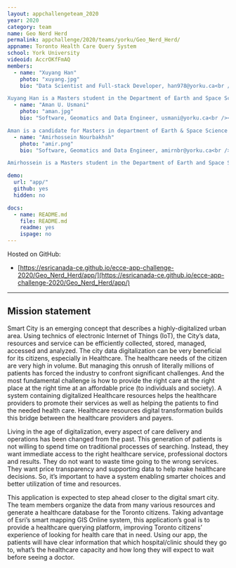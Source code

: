 ```yaml
---
layout: appchallengeteam_2020
year: 2020
category: team
name: Geo Nerd Herd
permalink: appchallenge/2020/teams/yorku/Geo_Nerd_Herd/
appname: Toronto Health Care Query System
school: York University
videoid: AccrOKfFmAQ
members:
  - name: "Xuyang Han"
    photo: "xuyang.jpg"
    bio: "Data Scientist and Full-stack Developer, han978@yorku.ca<br /><br />

Xuyang Han is a Masters student in the Department of Earth and Space Science Engineering at York University. Data analytics and data mining with more than one year and a half of well-rounded experience. Built the first Crowd-sourced bathymetry database in North Canada Area. Applying Machine Learning Models to improve Marine Trajectory Clustering and Anomaly Detection. Skilled at GIS. Have experience on Full Stack Developing. Looking for an opportunity to work and upgrade, as well as being involved in an organization that believes in gaining a competitive edge and giving back to the community."
  - name: "Aman U. Usmani"
    photo: "aman.jpg"
    bio: "Software, Geomatics and Data Engineer, usmani@yorku.ca<br /><br />

Aman is a candidate for Masters in department of Earth & Space Science Engineering at York University. After completing his undergrad in Computer Science, he joined the software development industry and polished skill set in Game Development. In 2018, he started research study with focused towards BIM, GIS and IoT oriented integrated system for smart cities application. Furthermore, his core skills is programming with best practices, and interests of software architectural designs, planning, development, analysis and optimization."
  - name: "Amirhossein Nourbakhsh"
    photo: "amir.png"
    bio: "Software, Geomatics and Data Engineer, amirnbr@yorku.ca<br /><br />

Amirhossein is a Masters student in the Department of Earth and Space Science Engineering at York University. Experienced Computer Vision, Deep Learning, Network Analysis with a focus on Location Based Services .Skilled at Java, Node.js, MongoDB. Self-motivated and determined type which always ready to face the challenges with a problem-solving manner. try hard to stay away from the unhealthy and disturbing status quo of the society and do best to find ways to upgrade people and life to a higher level."

demo:
  url: "app/"
  github: yes
  hidden: no

docs:
  - name: README.md
    file: README.md
    readme: yes
    ispage: no
---
```


Hosted on GitHub:

- [https://esricanada-ce.github.io/ecce-app-challenge-2020/Geo_Nerd_Herd/app/](https://esricanada-ce.github.io/ecce-app-challenge-2020/Geo_Nerd_Herd/app/)

---

## Mission statement

Smart City is an emerging concept that describes a highly-digitalized urban area. Using technics of electronic Internet of Things (IoT), the City’s data, resources and service can be efficiently collected, stored, managed, accessed and analyzed. The city data digitalization can be very beneficial for its citizens, especially in Healthcare. The healthcare needs of the citizen are very high in volume. But managing this onrush of literally millions of patients has forced the industry to confront significant challenges. And the most fundamental challenge is how to provide the right care at the right place at the right time at an affordable price (to individuals and society). A system containing digitalized Healthcare resources helps the healthcare providers to promote their services as well as helping the patients to find the needed health care. Healthcare resources digital transformation builds this bridge between the healthcare providers and payers. 

Living in the age of digitalization, every aspect of care delivery and operations has been changed from the past. This generation of patients is not willing to spend time on traditional processes of searching. Instead, they want immediate access to the right healthcare service, professional doctors and results. They do not want to waste time going to the wrong services. They want price transparency and supporting data to help make healthcare decisions. So, it’s important to have a system enabling smarter choices and better utilization of time and resources. 

This application is expected to step ahead closer to the digital smart city. The team members organize the data from many various resources and generate a healthcare database for the Toronto citizens. Taking advantage of Esri’s smart mapping GIS Online system, this application’s goal is to provide a healthcare querying platform, improving Toronto citizens’ experience of looking for health care that in need. Using our app, the patients will have clear information that which hospital/clinic should they go to, what’s the healthcare capacity and how long they will expect to wait before seeing a doctor.
